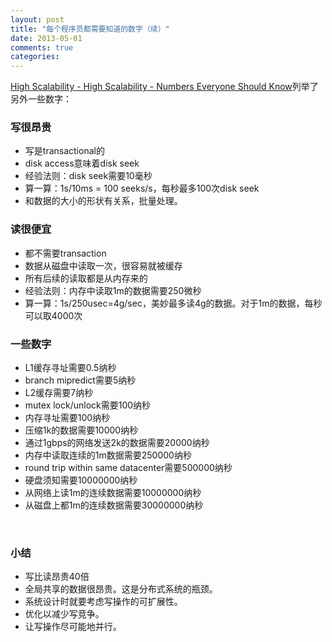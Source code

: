 ```yaml
---
layout: post
title: "每个程序员都需要知道的数字（续）"
date: 2013-05-01
comments: true
categories: 
---
```

<p><a href="http://highscalability.com/numbers-everyone-should-know">High Scalability - High Scalability - Numbers Everyone Should Know</a>列举了另外一些数字：</p>  <h3>写很昂贵</h3>  <ul>   <li>写是transactional的</li>    <li>disk access意味着disk seek</li>    <li>经验法则：disk seek需要10毫秒</li>    <li>算一算：1s/10ms = 100 seeks/s，每秒最多100次disk seek</li>    <li>和数据的大小的形状有关系，批量处理。</li> </ul>  <h3>读很便宜</h3>  <ul>   <li>都不需要transaction</li>    <li>数据从磁盘中读取一次，很容易就被缓存</li>    <li>所有后续的读取都是从内存来的</li>    <li>经验法则：内存中读取1m的数据需要250微秒</li>    <li>算一算：1s/250usec=4g/sec，美妙最多读4g的数据。对于1m的数据，每秒可以取4000次</li> </ul>  <h3>一些数字</h3>  <ul>   <li>L1缓存寻址需要0.5纳秒</li>    <li>branch mipredict需要5纳秒</li>    <li>L2缓存需要7纳秒</li>    <li>mutex lock/unlock需要100纳秒</li>    <li>内存寻址需要100纳秒</li>    <li>压缩1k的数据需要10000纳秒</li>    <li>通过1gbps的网络发送2k的数据需要20000纳秒</li>    <li>内存中读取连续的1m数据需要250000纳秒</li>    <li>round trip within same datacenter需要500000纳秒</li>    <li>硬盘须知需要10000000纳秒</li>    <li>从网络上读1m的连续数据需要10000000纳秒</li>    <li>从磁盘上都1m的连续数据需要30000000纳秒</li> </ul>  <p>&#160;</p>  <h3>小结</h3>  <ul>   <li>写比读昂贵40倍</li>    <li>全局共享的数据很昂贵。这是分布式系统的瓶颈。</li>    <li>系统设计时就要考虑写操作的可扩展性。</li>    <li>优化以减少写竞争。</li>    <li>让写操作尽可能地并行。</li> </ul>